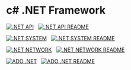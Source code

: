 # c# .NET Framework

[![.NET API](https://img.shields.io/badge/.NET-API-%238A2BE2.svg?style=for-the-badge&logo=visual-studio-code&logoColor=white)](https://github.com/parksanghan/Csharp.NET/tree/main/.NET-API)
&nbsp;
[![.NET API README](https://img.shields.io/badge/.NET%20API-README-%238A2BE2.svg?style=for-the-badge&logo=visual-studio-code&logoColor=white)](https://github.com/parksanghan/Csharp.NET/blob/main/README/NET%20API.md)


[![.NET SYSTEM](https://img.shields.io/badge/.NET-SYSTEM-%238A2BE2.svg?style=for-the-badge&logo=visual-studio-code&logoColor=white)](https://github.com/parksanghan/Csharp.NET/tree/main/.NET%20System) 
&nbsp;
[![.NET SYSTEM README](https://img.shields.io/badge/.NET%20SYSTEM-README-%238A2BE2.svg?style=for-the-badge&logo=visual-studio-code&logoColor=white)](https://github.com/parksanghan/Csharp.NET/blob/main/README/NET%20SYSTEM.md)

[![.NET NETWORK](https://img.shields.io/badge/.NET-NETWORK-%238A2BE2.svg?style=for-the-badge&logo=visual-studio-code&logoColor=white)](https://github.com/parksanghan/Csharp.NET/tree/main/.NET%20-Network) 
&nbsp;
[![.NET NETWORK README](https://img.shields.io/badge/.NET%20NETWORK-README-%238A2BE2.svg?style=for-the-badge&logo=visual-studio-code&logoColor=white)](https://github.com/parksanghan/Csharp.NET/blob/main/README/NET%20NETWORK.md)



[![ADO .NET](https://img.shields.io/badge/ADO.NET-Database-%238A2BE2.svg?style=for-the-badge&logo=visual-studio-code&logoColor=white)](https://github.com/parksanghan/Csharp.NET/tree/main/.NET%20SQL%20ADO%20Database)
&nbsp;
[![ADO .NET README](https://img.shields.io/badge/ADO.NET%20DataBase-README-%238A2BE2.svg?style=for-the-badge&logo=visual-studio-code&logoColor=white)](README/ADO%20NET%20DataBase.md)



